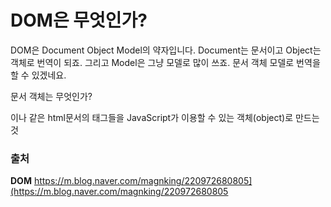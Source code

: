 # DOM은 무엇인가?

DOM은 Document Object Model의 약자입니다. Document는 문서이고 Object는 객체로 번역이 되죠. 그리고 Model은 그냥 모델로 많이 쓰죠. 문서 객체 모델로 번역을 할 수 있겠네요.

문서 객체는 무엇인가? 

<html>이나 <body> 같은 html문서의 태그들을 JavaScript가 이용할 수 있는 객체(object)로 만드는 것


### 출처
**DOM**
https://m.blog.naver.com/magnking/220972680805](https://m.blog.naver.com/magnking/220972680805
